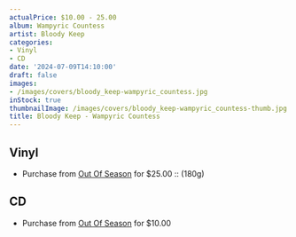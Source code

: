 ```yaml
---
actualPrice: $10.00 - 25.00
album: Wampyric Countess
artist: Bloody Keep
categories:
- Vinyl
- CD
date: '2024-07-09T14:10:00'
draft: false
images:
- /images/covers/bloody_keep-wampyric_countess.jpg
inStock: true
thumbnailImage: /images/covers/bloody_keep-wampyric_countess-thumb.jpg
title: Bloody Keep - Wampyric Countess
---
```


## Vinyl
* Purchase from [Out Of Season](https://www.outofseasonlabel.com/products/bloody-keep-wampyric-countess-vinyl-lp-180g) for $25.00 :: (180g)
## CD
* Purchase from [Out Of Season](https://www.outofseasonlabel.com/products/bloody-keep-wampyric-countess-cd) for $10.00
